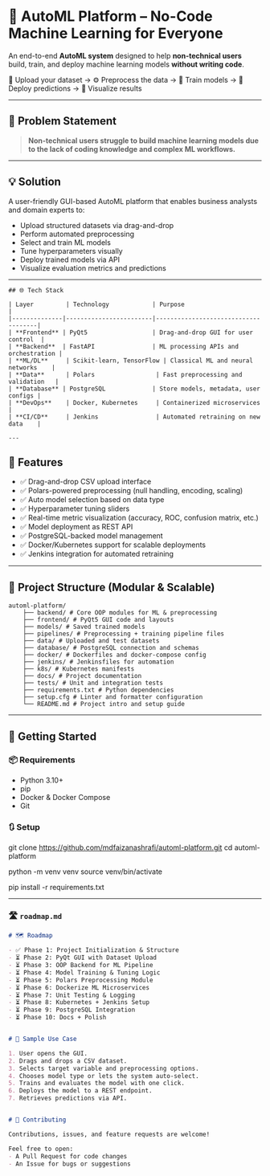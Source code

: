 # 🤖 AutoML Platform – No-Code Machine Learning for Everyone

An end-to-end **AutoML system** designed to help **non-technical users** build, train, and deploy machine learning models **without writing code**.

🔧 Upload your dataset → ⚙️ Preprocess the data → 🧠 Train models → 🚀 Deploy predictions → 🎯 Visualize results

---

## 📌 Problem Statement

> **Non-technical users struggle to build machine learning models due to the lack of coding knowledge and complex ML workflows.**

---

## 💡 Solution

A user-friendly GUI-based AutoML platform that enables business analysts and domain experts to:
- Upload structured datasets via drag-and-drop
- Perform automated preprocessing
- Select and train ML models
- Tune hyperparameters visually
- Deploy trained models via API
- Visualize evaluation metrics and predictions

---
```
## 🌐 Tech Stack

| Layer         | Technology            | Purpose                             |
|--------------|------------------------|-------------------------------------|
| **Frontend** | PyQt5                  | Drag-and-drop GUI for user control  |
| **Backend**  | FastAPI                | ML processing APIs and orchestration |
| **ML/DL**     | Scikit-learn, TensorFlow | Classical ML and neural networks    |
| **Data**      | Polars                 | Fast preprocessing and validation   |
| **Database** | PostgreSQL             | Store models, metadata, user configs |
| **DevOps**    | Docker, Kubernetes     | Containerized microservices         |
| **CI/CD**     | Jenkins                | Automated retraining on new data    |

---
```
## 🚀 Features

- ✅ Drag-and-drop CSV upload interface
- ✅ Polars-powered preprocessing (null handling, encoding, scaling)
- ✅ Auto model selection based on data type
- ✅ Hyperparameter tuning sliders
- ✅ Real-time metric visualization (accuracy, ROC, confusion matrix, etc.)
- ✅ Model deployment as REST API
- ✅ PostgreSQL-backed model management
- ✅ Docker/Kubernetes support for scalable deployments
- ✅ Jenkins integration for automated retraining

---

## 📂 Project Structure (Modular & Scalable)
```
automl-platform/ 
    ├── backend/ # Core OOP modules for ML & preprocessing 
    ├── frontend/ # PyQt5 GUI code and layouts 
    ├── models/ # Saved trained models 
    ├── pipelines/ # Preprocessing + training pipeline files 
    ├── data/ # Uploaded and test datasets 
    ├── database/ # PostgreSQL connection and schemas 
    ├── docker/ # Dockerfiles and docker-compose config 
    ├── jenkins/ # Jenkinsfiles for automation 
    ├── k8s/ # Kubernetes manifests 
    ├── docs/ # Project documentation 
    ├── tests/ # Unit and integration tests 
    ├── requirements.txt # Python dependencies 
    ├── setup.cfg # Linter and formatter configuration 
    └── README.md # Project intro and setup guide
```


---

## 🚀 Getting Started

### 📦 Requirements
- Python 3.10+
- pip
- Docker & Docker Compose
- Git

### 🔃 Setup

git clone https://github.com/mdfaizanashrafi/automl-platform.git
cd automl-platform

python -m venv venv
source venv/bin/activate

pip install -r requirements.txt



---

### 🛣️ `roadmap.md`

```markdown
# 🗺 Roadmap

- ✅ Phase 1: Project Initialization & Structure
- ⏳ Phase 2: PyQt GUI with Dataset Upload
- ⏳ Phase 3: OOP Backend for ML Pipeline
- ⏳ Phase 4: Model Training & Tuning Logic
- ⏳ Phase 5: Polars Preprocessing Module
- ⏳ Phase 6: Dockerize ML Microservices
- ⏳ Phase 7: Unit Testing & Logging
- ⏳ Phase 8: Kubernetes + Jenkins Setup
- ⏳ Phase 9: PostgreSQL Integration
- ⏳ Phase 10: Docs + Polish


# 🎯 Sample Use Case

1. User opens the GUI.
2. Drags and drops a CSV dataset.
3. Selects target variable and preprocessing options.
4. Chooses model type or lets the system auto-select.
5. Trains and evaluates the model with one click.
6. Deploys the model to a REST endpoint.
7. Retrieves predictions via API.


# 🤝 Contributing

Contributions, issues, and feature requests are welcome!

Feel free to open:
- A Pull Request for code changes
- An Issue for bugs or suggestions



